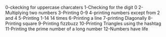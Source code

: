 0-ckecking for uppercase charcaters
1-Checking for the digit 0
2-Multiplying two numbers
3-Printing 0-9
4-printing numbers except from 2 and 4
5-Printing 1-14 14 times
6-Printing a line
7-printing Diagonally
8-Printing square
9-Printing fizzbuzz
10-Printing Triangles using the hashtag
11-Printing the prime number of a long number
12-Numbers have life
